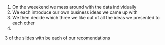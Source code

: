 1. On the weeekend we mess around with the data individually 
2. We each introduce our own business ideas we came up with
3. We then decide which three we like out of all the ideas we presented to each other
4. 

3 of the slides with be each of our recomendations
